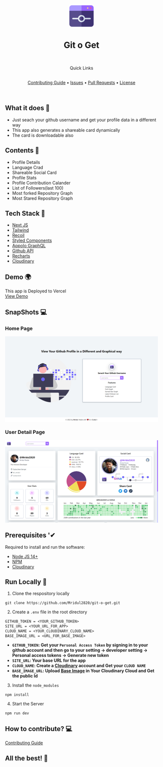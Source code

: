 <p align="center">
    <img src="/public/logo.png" align="center" width="80"/>
</p>

<div align="center">
    <h1>Git o Get</h1>
</div>

<br />

<div align="center">
    <p>Quick Links</p>
    <br />
    <a href="CONTRIBUTING.md">Contributing Guide</a> •
    <a href="https://github.com/Mridul2820/git-o-get/issues">Issues</a> •
    <a href="https://github.com/Mridul2820/git-o-get/pulls">Pull Requests</a> •
    <a href="LICENSE">License</a>
</div>


<br />
<br />

## What it does 🤔
- Just seach your github username and get your profile data in a different way
- This app also generates a shareable card dynamically
- The card is downloadable also

## Contents 🧧
- Profile Details
- Language Crad
- Shareable Social Card
- Profile Stats
- Profile Contribution Calander
- List of Followers(last 100)
- Most forked Repository Graph
- Most Stared Repository Graph

## Tech Stack 👾
- [Next JS](https://nextjs.org/)
- [Tailwind](https://tailwindcss.com/)
- [Recoil](https://recoiljs.org/)
- [Styled Components](https://styled-components.com/)
- [Appolo GraphQL](https://www.apollographql.com/)
- [Github API](https://docs.github.com/en/graphql)
- [Recharts](https://recharts.org/en-US/)
- [Cloudinary](https://cloudinary.com/)

## Demo 🌍
This app is Deployed to Vercel
<br />
[View Demo](https://git-o-get.mridul.tech/)

## SnapShots 💻
### Home Page
<img src="/public/assets/app-home.png" align="center"/>

### User Detail Page
<img src="/public/assets/app-snapshot.png" align="center"/>

## Prerequisites '✔
Required to install and run the software:
* [Node JS 14+](https://nodejs.org/)
* [NPM](https://www.npmjs.com/get-npm)
* [Cloudinary](https://cloudinary.com/)

## Run Locally 🤠
1. Clone the respository locally
```
git clone https://github.com/Mridul2820/git-o-get.git
```
2. Create a `.env` file in the root directory
```
GITHUB_TOKEN = <YOUR_GITHUB_TOKEN>
SITE_URL = <YOUR_URL_FOR_APP>
CLOUD_NAME = <YOUR_CLOUDINARY_CLOUD_NAME>
BASE_IMAGE_URL = <URL_FOR_BASE_IMAGE>
```
- **```GITHUB_TOKEN```: Get your `Personal Access Token` by signing in to your github account and then go to your setting -> developer setting -> Personal access tokens -> Generate new token**
- **```SITE_URL```: Your base URL for the app**
- **```CLOUD_NAME```: Create a [Cloudinary](https://cloudinary.com/users/register/free) account and Get your ```CLOUD NAME```**
- **```BASE_IMAGE_URL```: Upload [Base Image](https://github.com/Mridul2820/git-o-get/blob/main/public/assets/github-social.jpg) in Your Cloudinary Cloud and Get the public Id**

3. Install the `node_modules`
```
npm install
```
4. Start the Server
```
npm run dev
```

## How to contribute? 💻
<a href="CONTRIBUTING.md">Contributing Guide</a>

## All the best! 🥇
